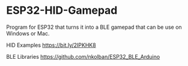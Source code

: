 # ESP32-HID-Gamepad

Program for ESP32 that turns it into a BLE gamepad that can be use on Windows or Mac.

HID Examples https://bit.ly/2IPKHK8

BLE Libraries https://github.com/nkolban/ESP32_BLE_Arduino
